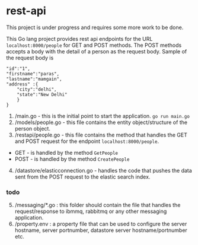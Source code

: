 # rest-api

This project is under progress and requires some more work to be done.

This Go lang project provides rest api endpoints for the URL `localhost:8000/people` for GET and POST methods. The POST methods accepts a body with the detail of a person as the request body. Sample of the request body is

```{
"id":"1",
"firstname":"paras",
"lastname":"mamgain",
"address" :{
	"city":"delhi",
	"state":"New Delhi"
	}
}
```

1. /main.go - this is the initial point to start the application. `go run main.go`
2. /models/people.go - this file contains the entity object/structure of the person object.
3. /restapi/people.go - this file contains the method that handles the GET and POST request for the endpoint `localhost:8000/people`.
  - GET - is handled by the method `GetPeople`
  - POST - is handled by the method `CreatePeople`
4. /datastore/elasticconnection.go - handles the code that pushes the data sent from the POST request to the elastic search index.

### todo

5. /messaging/*.go : this folder should contain the file that handles the request/response to ibmmq, rabbitmq or any other messaging application.
6. /property.env :  a property file that can be used to configure the server hostname, server portnumber, datastore server  hostname/portnumber etc.
